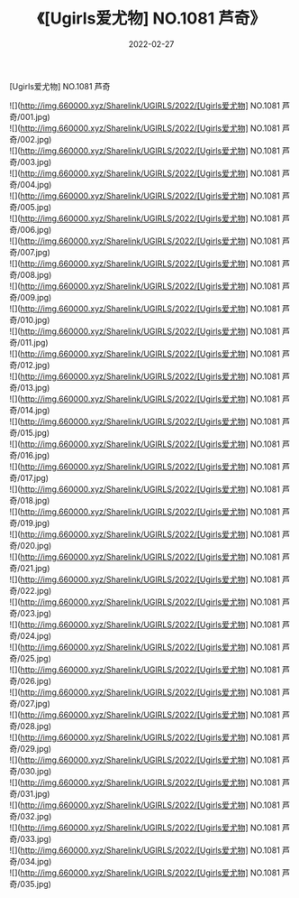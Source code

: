 ﻿---
layout: post
title:  《[Ugirls爱尤物] NO.1081 芦奇》
date:   2022-02-27
img: http://img.660000.xyz/Sharelink/UGIRLS/2022/[Ugirls爱尤物] NO.1081 芦奇/000.jpg
categories: [美女, 清纯, 唯美]
---

[Ugirls爱尤物] NO.1081 芦奇

 ![](http://img.660000.xyz/Sharelink/UGIRLS/2022/[Ugirls爱尤物] NO.1081 芦奇/001.jpg) <br>![](http://img.660000.xyz/Sharelink/UGIRLS/2022/[Ugirls爱尤物] NO.1081 芦奇/002.jpg) <br>![](http://img.660000.xyz/Sharelink/UGIRLS/2022/[Ugirls爱尤物] NO.1081 芦奇/003.jpg) <br>![](http://img.660000.xyz/Sharelink/UGIRLS/2022/[Ugirls爱尤物] NO.1081 芦奇/004.jpg) <br>![](http://img.660000.xyz/Sharelink/UGIRLS/2022/[Ugirls爱尤物] NO.1081 芦奇/005.jpg) <br>![](http://img.660000.xyz/Sharelink/UGIRLS/2022/[Ugirls爱尤物] NO.1081 芦奇/006.jpg) <br>![](http://img.660000.xyz/Sharelink/UGIRLS/2022/[Ugirls爱尤物] NO.1081 芦奇/007.jpg) <br>![](http://img.660000.xyz/Sharelink/UGIRLS/2022/[Ugirls爱尤物] NO.1081 芦奇/008.jpg) <br>![](http://img.660000.xyz/Sharelink/UGIRLS/2022/[Ugirls爱尤物] NO.1081 芦奇/009.jpg) <br>![](http://img.660000.xyz/Sharelink/UGIRLS/2022/[Ugirls爱尤物] NO.1081 芦奇/010.jpg) <br>![](http://img.660000.xyz/Sharelink/UGIRLS/2022/[Ugirls爱尤物] NO.1081 芦奇/011.jpg) <br>![](http://img.660000.xyz/Sharelink/UGIRLS/2022/[Ugirls爱尤物] NO.1081 芦奇/012.jpg) <br>![](http://img.660000.xyz/Sharelink/UGIRLS/2022/[Ugirls爱尤物] NO.1081 芦奇/013.jpg) <br>![](http://img.660000.xyz/Sharelink/UGIRLS/2022/[Ugirls爱尤物] NO.1081 芦奇/014.jpg) <br>![](http://img.660000.xyz/Sharelink/UGIRLS/2022/[Ugirls爱尤物] NO.1081 芦奇/015.jpg) <br>![](http://img.660000.xyz/Sharelink/UGIRLS/2022/[Ugirls爱尤物] NO.1081 芦奇/016.jpg) <br>![](http://img.660000.xyz/Sharelink/UGIRLS/2022/[Ugirls爱尤物] NO.1081 芦奇/017.jpg) <br>![](http://img.660000.xyz/Sharelink/UGIRLS/2022/[Ugirls爱尤物] NO.1081 芦奇/018.jpg) <br>![](http://img.660000.xyz/Sharelink/UGIRLS/2022/[Ugirls爱尤物] NO.1081 芦奇/019.jpg) <br>![](http://img.660000.xyz/Sharelink/UGIRLS/2022/[Ugirls爱尤物] NO.1081 芦奇/020.jpg) <br>![](http://img.660000.xyz/Sharelink/UGIRLS/2022/[Ugirls爱尤物] NO.1081 芦奇/021.jpg) <br>![](http://img.660000.xyz/Sharelink/UGIRLS/2022/[Ugirls爱尤物] NO.1081 芦奇/022.jpg) <br>![](http://img.660000.xyz/Sharelink/UGIRLS/2022/[Ugirls爱尤物] NO.1081 芦奇/023.jpg) <br>![](http://img.660000.xyz/Sharelink/UGIRLS/2022/[Ugirls爱尤物] NO.1081 芦奇/024.jpg) <br>![](http://img.660000.xyz/Sharelink/UGIRLS/2022/[Ugirls爱尤物] NO.1081 芦奇/025.jpg) <br>![](http://img.660000.xyz/Sharelink/UGIRLS/2022/[Ugirls爱尤物] NO.1081 芦奇/026.jpg) <br>![](http://img.660000.xyz/Sharelink/UGIRLS/2022/[Ugirls爱尤物] NO.1081 芦奇/027.jpg) <br>![](http://img.660000.xyz/Sharelink/UGIRLS/2022/[Ugirls爱尤物] NO.1081 芦奇/028.jpg) <br>![](http://img.660000.xyz/Sharelink/UGIRLS/2022/[Ugirls爱尤物] NO.1081 芦奇/029.jpg) <br>![](http://img.660000.xyz/Sharelink/UGIRLS/2022/[Ugirls爱尤物] NO.1081 芦奇/030.jpg) <br>![](http://img.660000.xyz/Sharelink/UGIRLS/2022/[Ugirls爱尤物] NO.1081 芦奇/031.jpg) <br>![](http://img.660000.xyz/Sharelink/UGIRLS/2022/[Ugirls爱尤物] NO.1081 芦奇/032.jpg) <br>![](http://img.660000.xyz/Sharelink/UGIRLS/2022/[Ugirls爱尤物] NO.1081 芦奇/033.jpg) <br>![](http://img.660000.xyz/Sharelink/UGIRLS/2022/[Ugirls爱尤物] NO.1081 芦奇/034.jpg) <br>![](http://img.660000.xyz/Sharelink/UGIRLS/2022/[Ugirls爱尤物] NO.1081 芦奇/035.jpg) <br>